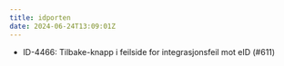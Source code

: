```yaml
---
title: idporten
date: 2024-06-24T13:09:01Z
---
```

- ID-4466: Tilbake-knapp i feilside for integrasjonsfeil mot eID (#611)

